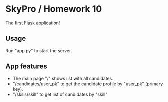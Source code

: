 # SkyPro / Homework 10

The first Flask application!

## Usage

Run "app.py" to start the server.

## App features

* The main page "/" shows list with all candidates.
* "/candidates/user_pk" to get the candidate profile by "user_pk" (primary key).
* "/skills/skill" to get list of candidates by "skill"